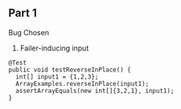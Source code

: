 ## Part 1
Bug Chosen
1. Failer-inducing input<br>
```
@Test 
public void testReverseInPlace() {
  int[] input1 = {1,2,3};
  ArrayExamples.reverseInPlace(input1);
  assertArrayEquals(new int[]{3,2,1}, input1);
}
```
